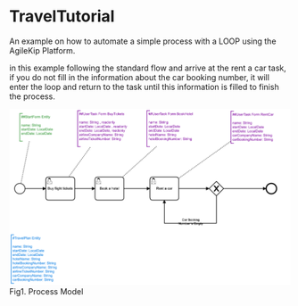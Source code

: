 # TravelTutorial

An example on how to automate a simple process with a LOOP using the AgileKip Platform.

in this example following the standard flow and arrive at the rent a car task, if you do not fill in the information about the car booking number, it will enter the loop and return to the task until this information is filled to finish the process.

![Model](/MODELS/travel-LOOP/travel_LOOP.png)
Fig1. Process Model
